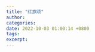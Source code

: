 ```yaml
---
title: "红旗颂"
author: 
categories: 
date: 2022-10-03 01:00:14 +0800
tags: 
excerpt: 
---
```














